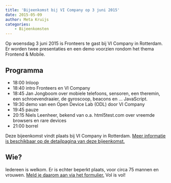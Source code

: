 ```yaml
---
title: 'Bijeenkomst bij VI Company op 3 juni 2015'
date: 2015-05-09
author: Meta Kruijs
categories:
    - Bijeenkomsten
---
```


Op woensdag 3 juni 2015 is Fronteers te gast bij VI Company in Rotterdam. Er worden twee presentaties en een demo voorzien rondom het thema Frontend & Mobile.

## Programma

-   18:00 Inloop
-   18:40 intro Fronteers en VI Company
-   18:45 Jan Jongboom over mobiele telefoons, sensoren, een theremin, een schroevendraaier, de gyroscoop, beacons en ... JavaScript.
-   19:30 demo van een Open Device Lab (ODL) door VI Company
-   19:45 pauze
-   20:15 Niels Leenheer, bekend van o.a. html5test.com over vreemde browsers en rare devices
-   21:00 borrel

Deze bijeenkomst vindt plaats bij VI Company in Rotterdam. [Meer informatie is beschikbaar op de detailpagina van deze bijeenkomst.](/bijeenkomsten/2015/vicompany)

## Wie?

Iedereen is welkom. Er is echter beperkt plaats, voor circa 75 mannen en vrouwen. [Meld je daarom aan via het formulier.](/bijeenkomsten/2015/vicompany#formulier-1) Vol is vol!
